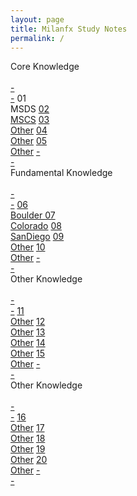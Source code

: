 ```yaml
---
layout: page
title: Milanfx Study Notes
permalink: /
---
```


<div class="block">
  <div class="btn text">
    <div class="btn name">Core Knowledge</div><br>
    <div class="block" style="grid-template-columns: 1fr 2fr 2fr 2fr 2fr 2fr 1fr;">
      <a href="/#/"       class="btn empty">-<br>-</a>
      <a href="/01-MSDS/" class="btn box1"><a class="btn box2">01</a><br>MSDS</a>
      <a href="/02-MSCS/" class="btn box1">02<br>MSCS</a>
      <a href="/#/"       class="btn box1">03<br>Other</a>
      <a href="/#/"       class="btn box1">04<br>Other</a>
      <a href="/#/"       class="btn box1">05<br>Other</a>
      <a href="/#/"       class="btn empty">-<br>-</a>
    </div>
  </div>
</div>

<div class="block">
  <div class="btn text">
    <div class="btn name">Fundamental Knowledge</div><br>
    <div class="block" style="grid-template-columns: 1fr 2fr 2fr 2fr 2fr 2fr 1fr;">
      <a href="/#/"           class="btn empty">-<br>-</a>
      <a href="/06-Boulder/"  class="btn box2">06<br>Boulder </a>
      <a href="/07-Colorado/" class="btn box2">07<br>Colorado</a>
      <a href="/08-SanDiego/" class="btn box2">08<br>SanDiego</a>
      <a href="/#/"           class="btn box2">09<br>Other</a>
      <a href="/#/"           class="btn box2">10<br>Other</a>
      <a href="/#/"           class="btn empty">-<br>-</a>
    </div>
  </div>
</div>

<div class="block">
  <div class="btn text">
    <div class="btn name">Other Knowledge</div><br>
    <div class="block" style="grid-template-columns: 1fr 2fr 2fr 2fr 2fr 2fr 1fr;">
      <a href="/#/" class="btn empty">-<br>-</a>
      <a href="/#/" class="btn box1">11<br>Other</a>
      <a href="/#/" class="btn box1">12<br>Other</a>
      <a href="/#/" class="btn box1">13<br>Other</a>
      <a href="/#/" class="btn box1">14<br>Other</a>
      <a href="/#/" class="btn box1">15<br>Other</a>
      <a href="/#/" class="btn empty">-<br>-</a>
    </div>
  </div>
</div>

<div class="block">
  <div class="btn text">
    <div class="btn name">Other Knowledge</div><br>
    <div class="block" style="grid-template-columns: 1fr 2fr 2fr 2fr 2fr 2fr 1fr;">
      <a href="/#/" class="btn empty">-<br>-</a>
      <a href="/#/" class="btn box1">16<br>Other</a>
      <a href="/#/" class="btn box1">17<br>Other</a>
      <a href="/#/" class="btn box1">18<br>Other</a>
      <a href="/#/" class="btn box1">19<br>Other</a>
      <a href="/#/" class="btn box1">20<br>Other</a>
      <a href="/#/" class="btn empty">-<br>-</a>
    </div>
  </div>
</div>

